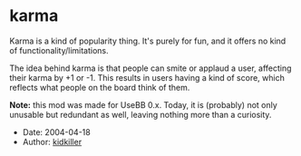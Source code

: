 karma
=====

Karma is a kind of popularity thing. It's purely for fun, and it offers no kind of functionality/limitations.

The idea behind karma is that people can smite or applaud a user, affecting their karma by +1 or -1. This results in users having a kind of score, which reflects what people on the board think of them.

**Note:** this mod was made for UseBB 0.x. Today, it is (probably) not only unusable but redundant as well, leaving nothing more than a curiosity.

* Date: 2004-04-18
* Author: [kidkiller](http://sourceforge.net/users/kidkiller/)
